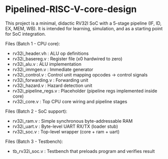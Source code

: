 # Pipelined-RISC-V-core-design

This project is a minimal, didactic RV32I SoC with a 5-stage pipeline (IF, ID, EX, MEM, WB).
It is intended for learning, simulation, and as a starting point for SoC integration.

Files (Batch 1 - CPU core):
- rv32i_header.vh : ALU op definitions
- rv32i_basereg.v : Register file (x0 hardwired to zero)
- rv32i_alu.v : ALU implementation
- rv32i_immgen.v : Immediate generator
- rv32i_control.v : Control unit mapping opcodes -> control signals
- rv32i_forwarding.v : Forwarding unit
- rv32i_hazard.v : Hazard detection unit
- rv32i_pipeline_regs.v : Placeholder (pipeline regs implemented inside core)
- rv32i_core.v : Top CPU core wiring and pipeline stages


Files (Batch 2 - SoC support):
- rv32i_ram.v : Simple synchronous byte-addressable RAM
- rv32i_uart.v : Byte-level UART RX/TX (loader stub)
- rv32i_soc.v : Top-level wrapper (core + ram + uart)


Files (Batch 3 - Testbench):
- tb_rv32i_soc.v : Testbench that preloads program and verifies result



